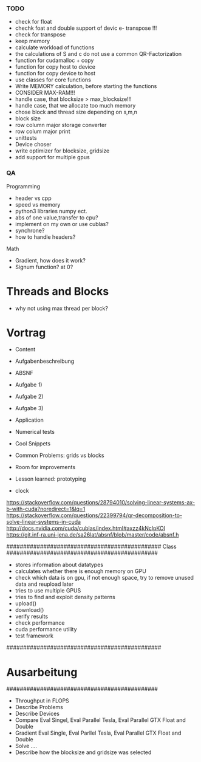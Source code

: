 ### TODO
- check for float
- chechk foat and double support of devic
e- transpose !!!
- check for transpose
- keep memory
- calculate workload of functions
- the calculations of S and c do not use a common QR-Factorization
- function for cudamalloc + copy
- function for copy host to device
- function for copy device to host
- use classes for core functions
- Write MEMORY calculation, before starting the functions
- CONSIDER MAX-RAM!!!
- handle case, that blocksize > max_blocksize!!!
- handle case, that we allocate too much memory
- chose block and thread size depending on s,m,n
- block size
- row column major storage converter
- row colum major print
- unittests
- Device choser
- write optimizer for blocksize, gridsize
- add support for multiple gpus

### QA
Programming
- header vs cpp
- speed vs memory
- python3 libraries numpy ect.
- abs of one value,transfer to cpu?
- implement on my own or use cublas?
- synchrone?
- how to handle headers?

Math
- Gradient, how does it work?
- Signum function? at 0?


# Threads and Blocks
- why not using max thread per block?

# Vortrag
- Content
- Aufgabenbeschreibung
- ABSNF
- Aufgabe 1)
- Aufgabe 2)
- Aufgabe 3)
- Application
- Numerical tests
- Cool Snippets
- Common Problems: grids vs blocks
- Room for improvements
- Lesson learned: prototyping

- clock

https://stackoverflow.com/questions/28794010/solving-linear-systems-ax-b-with-cuda?noredirect=1&lq=1
https://stackoverflow.com/questions/22399794/qr-decomposition-to-solve-linear-systems-in-cuda
http://docs.nvidia.com/cuda/cublas/index.html#axzz4kNclpKOl
https://git.inf-ra.uni-jena.de/sa26lat/absnf/blob/master/code/absnf.h


##############################################
Class
#############################################
- stores information about datatypes
- calculates whether there is enough memory on GPU
- check which data is on gpu, if not enough space, try to remove unused data and reupload later
- tries to use multiple GPUS
- tries to find and exploit density patterns
- upload()
- download()
- verify results
- check performance
- cuda performance utility
- test framework

##############################################
# Ausarbeitung
#############################################
- Throughput in FLOPS
- Describe Problems
- Describe Devices
- Compare Eval Singel, Eval Parallel Tesla, Eval Parallel GTX Float and Double
- Gradient Eval Single, Eval Parllel Tesla, Eval Parallel GTX Float and Double
- Solve ....
- Describe how the blocksize and gridsize was selected

